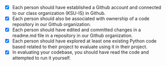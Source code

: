- [x] Each person should have established a Github account and connected to our class organization (KSU-IS) in Github.
- [x] Each person should also be associated with ownership of a code repository in our Github organization.
- [x] Each person should have edited and committed changes in a readme.md file in a repository in our Github organization.
- [x] Each person should have explored at least one existing Python code based related to their project to evaluate using it in their project.
- [x] In evaluating your codebase, you should have read the code and attempted to run it yourself.
